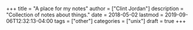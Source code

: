 +++
title = "A place for my notes"
author = ["Clint Jordan"]
description = "Collection of notes about things."
date = 2018-05-02
lastmod = 2019-09-06T12:32:13-04:00
tags = ["other"]
categories = ["unix"]
draft = true
+++
